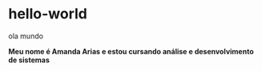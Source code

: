 # hello-world
ola mundo

**Meu nome é Amanda Arias e estou cursando análise e desenvolvimento de sistemas**
